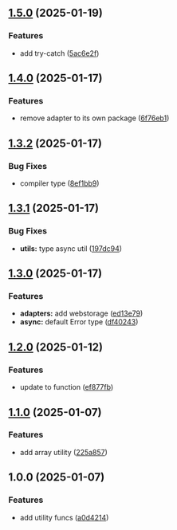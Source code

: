 ## [1.5.0](https://github.com/rodbe-io/fn-utils/compare/v1.4.0...v1.5.0) (2025-01-19)


### Features

* add try-catch ([5ac6e2f](https://github.com/rodbe-io/fn-utils/commit/5ac6e2f7ba902adda2da1eba0966a78fbd18bba7))

## [1.4.0](https://github.com/rodbe-io/fn-utils/compare/v1.3.2...v1.4.0) (2025-01-17)


### Features

* remove adapter to its own package ([6f76eb1](https://github.com/rodbe-io/fn-utils/commit/6f76eb15e1b09325458abb35c714c213b00c55ab))

## [1.3.2](https://github.com/rodbe-io/fn-utils/compare/v1.3.1...v1.3.2) (2025-01-17)


### Bug Fixes

* compiler type ([8ef1bb9](https://github.com/rodbe-io/fn-utils/commit/8ef1bb9a1de15549edcdcbe1b037e0c263cdfdba))

## [1.3.1](https://github.com/rodbe-io/fn-utils/compare/v1.3.0...v1.3.1) (2025-01-17)


### Bug Fixes

* **utils:** type async util ([197dc94](https://github.com/rodbe-io/fn-utils/commit/197dc94438cfdf4f347c98f3dac13724340225a9))

## [1.3.0](https://github.com/rodbe-io/fn-utils/compare/v1.2.0...v1.3.0) (2025-01-17)


### Features

* **adapters:** add webstorage ([ed13e79](https://github.com/rodbe-io/fn-utils/commit/ed13e792b8649b987c429c3c10fb832d6db235c1))
* **async:** default Error type ([df40243](https://github.com/rodbe-io/fn-utils/commit/df40243586596075e7cf13cd53df931619e6f5f8))

## [1.2.0](https://github.com/rodbe-io/fn-utils/compare/v1.1.0...v1.2.0) (2025-01-12)


### Features

* update to function ([ef877fb](https://github.com/rodbe-io/fn-utils/commit/ef877fb6d69c3ca58125b702d410b6ed93c24792))

## [1.1.0](https://github.com/rodbe-io/fn-utils/compare/v1.0.0...v1.1.0) (2025-01-07)


### Features

* add array utility ([225a857](https://github.com/rodbe-io/fn-utils/commit/225a857b244e235d5d357819cc7bc214aa9786e4))

## 1.0.0 (2025-01-07)


### Features

* add utility funcs ([a0d4214](https://github.com/rodbe-io/fn-utils/commit/a0d42149bbadeef3a06fc760353102a3160404a3))
